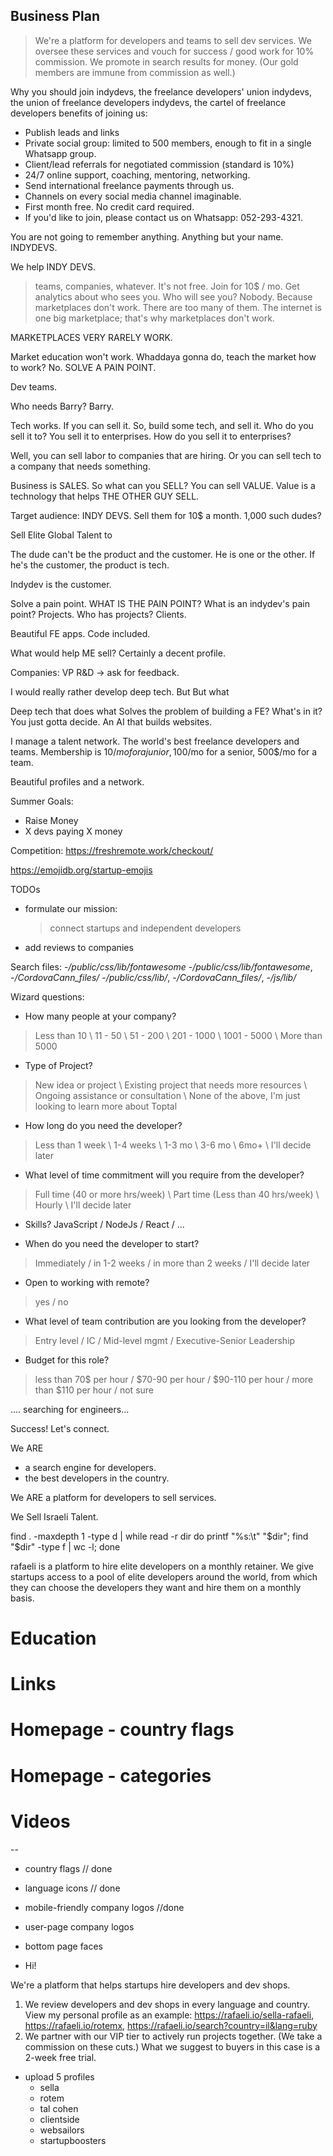 Business Plan
-------------
> We're a platform for developers and teams to sell dev services.
> We oversee these services and vouch for success / good work for 10% commission.
> We promote in search results for money. (Our gold members are immune from commission as well.)

Why you should join indydevs, the freelance developers' union
indydevs, the union of freelance developers
indydevs, the cartel of freelance developers
benefits of joining us:

* Publish leads and links
* Private social group: limited to 500 members, enough to fit in a single Whatsapp group. 
* Client/lead referrals for negotiated commission (standard is 10%)
* 24/7 online support, coaching, mentoring, networking.
* Send international freelance payments through us.
* Channels on every social media channel imaginable. 
* First month free. No credit card required.
* If you'd like to join, please contact us on Whatsapp: 052-293-4321. 

You are not going to remember anything. Anything but your name. INDYDEVS. 

We help INDY DEVS. 
> teams, companies, whatever. It's not free. Join for 10$ / mo. Get analytics about who sees you. 
Who will see you? Nobody. Because marketplaces don't work. There are too many of them. The internet is one big marketplace; that's why marketplaces don't work. 

MARKETPLACES VERY RARELY WORK.

Market education won't work. Whaddaya gonna do, teach the market how to work? No. SOLVE A PAIN POINT.

Dev teams. 

Who needs Barry? Barry.





Tech works. If you can sell it. So, build some tech, and sell it. Who do you sell it to? You sell it to enterprises. How do you sell it to enterprises? 

Well, you can sell labor to companies that are hiring. 
Or you can sell tech to a company that needs something. 

Business is SALES. So what can you SELL? You can sell VALUE. Value is a technology that helps THE OTHER GUY SELL. 

Target audience: INDY DEVS. Sell them for 10$ a month. 1,000 such dudes? 

Sell Elite Global Talent to 


The dude can't be the product and the customer. He is one or the other. If he's the customer, the product is tech. 

Indydev is the customer. 

Solve a pain point. WHAT IS THE PAIN POINT? What is an indydev's pain point? Projects. Who has projects? Clients. 

Beautiful FE apps. Code included. 


What would help ME sell? Certainly a decent profile. 

Companies: VP R&D -> ask for feedback. 

I would really rather develop deep tech. But 
But what

Deep tech that does what
Solves the problem of building a FE? What's in it? You just gotta decide. 
An AI that builds websites. 

I manage a talent network.
The world's best freelance developers and teams. 
Membership is 10$/mo for a junior, 
100$/mo for a senior,
500$/mo for a team.



Beautiful profiles and a network. 






Summer Goals:
* Raise Money
* X devs paying X money

Competition:
https://freshremote.work/checkout/

https://emojidb.org/startup-emojis


TODOs
* formulate our mission:
	> connect startups and independent developers
* add reviews to companies 


Search files:
-*/public/css/lib/fontawesome*
-*/public/css/lib/fontawesome*, -*/CordovaCann_files/*
-*/public/css/lib/*, -*/CordovaCann_files/*, -*/js/lib/*

Wizard questions:
- How many people at your company? 
> Less than 10 \ 11 - 50 \ 51 - 200 \ 201 - 1000 \ 1001 - 5000 \ More than 5000 

- Type of Project? 
> New idea or project \ Existing project that needs more resources \ Ongoing assistance or consultation \ None of the above, I'm just looking to learn more about Toptal

- How long do you need the developer?
> Less than 1 week \ 1-4 weeks \ 1-3 mo \ 3-6 mo \ 6mo+ \ I'll decide later

- What level of time commitment will you require from the developer?
> Full time (40 or more hrs/week) \ Part time (Less than 40 hrs/week) \ Hourly \ I'll decide later

- Skills? 
JavaScript / NodeJs / React / ... 

- When do you need the developer to start?
> Immediately / in 1-2 weeks / in more than 2 weeks / I'll decide later 

- Open to working with remote?
> yes / no

- What level of team contribution are you looking from the developer?
> Entry level / IC / Mid-level mgmt / Executive-Senior Leadership

- Budget for this role?
> less than 70$ per hour / $70-90 per hour / $90-110 per hour / more than $110 per hour / not sure 

.... searching for engineers...

Success! Let's connect. 



We ARE
- a search engine for developers.
- the best developers in the country. 

We ARE a platform for developers to sell services. 



We Sell Israeli Talent. 

find . -maxdepth 1 -type d | while read -r dir
do printf "%s:\t" "$dir"; find "$dir" -type f | wc -l; done

rafaeli is a platform to hire elite developers on a monthly retainer. We give startups access to a pool of elite developers around the world, from which they can choose the developers they want and hire them on a monthly basis. 


# Education
# Links
# Homepage - country flags 
# Homepage - categories 
# Videos 

-- 
* country flags // done 
* language icons // done 
* mobile-friendly company logos //done 
* user-page company logos 
* bottom page faces 

* Hi! 

We're a platform that helps startups hire developers and dev shops. 

1. We review developers and dev shops in every language and country. View my personal profile as an example: https://rafaeli.io/sella-rafaeli, https://rafaeli.io/rotemx, https://rafaeli.io/search?country=il&lang=ruby
2. We partner with our VIP tier to actively run projects together. (We take a commission on these cuts.) What we suggest to buyers in this case is a 2-week free trial. 


* upload 5 profiles
	- sella
	- rotem
	- tal cohen
	- clientside
	- websailors
	- startupboosters